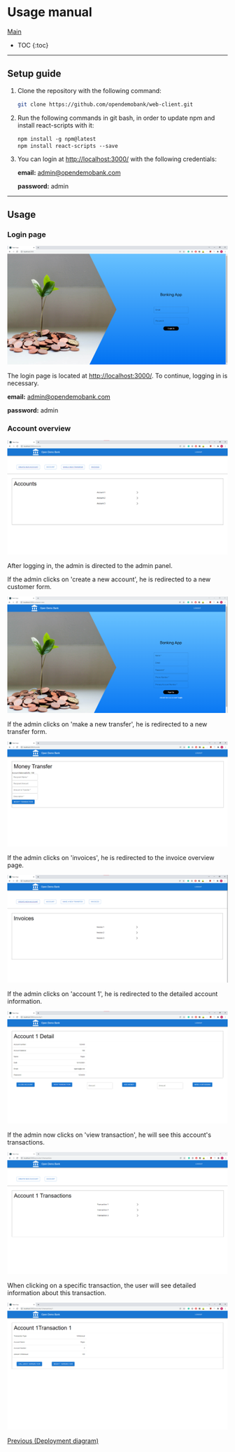 # Usage manual

[Main](/)

* TOC
{:toc}

---

## Setup guide

1. Clone the repository with the following command:
    ```bash
    git clone https://github.com/opendemobank/web-client.git
    ```
2. Run the following commands in git bash, in order to update npm and install react-scripts with it:
    ```
    npm install -g npm@latest
    npm install react-scripts --save
    ```
3. You can login at [http://localhost:3000/](http://localhost:3000/) with the following credentials:

    **email:** admin@opendemobank.com

    **password:** admin

---

## Usage

### Login page

![](images/first_page.png)

The login page is located at [http://localhost:3000/](http://localhost:3000/). To continue, logging in is necessary.

**email:** admin@opendemobank.com

**password:** admin

### Account overview

![](images/accounts.png)

After logging in, the admin is directed to the admin panel.

If the admin clicks on 'create a new account', he is redirected to a new customer form.

![](images/customer-new.png)

If the admin clicks on 'make a new transfer', he is redirected to a new transfer form.

![](images/money_transfer.png)

If the admin clicks on 'invoices', he is redirected to the invoice overview page.

![](images/invoices.png)

If the admin clicks on 'account 1', he is redirected to the detailed account information.

![](images/account_detail.png)

If the admin now clicks on 'view transaction', he will see this account's transactions.

![](images/account_transactions.png)

When clicking on a specific transaction, the user will see detailed information about this transaction.

![](images/transaction_detailed.png)

[Previous (Deployment diagram)](../architecture/deployment.md)

